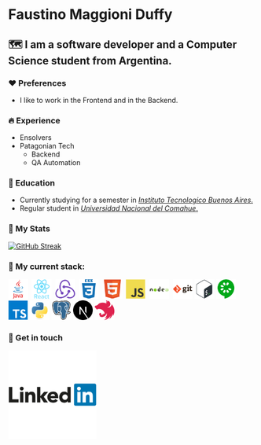 # Faustino Maggioni Duffy 
## 🗺️ I am a software developer and a Computer Science student from Argentina.
### ❤️ Preferences
  * I like to work in the Frontend and in the Backend.
### 🔥 Experience
 * Ensolvers
 * Patagonian Tech
   * Backend
   * QA Automation
### 📜 Education
  * Currently studying for a semester in <a href="https://www.itba.edu.ar/"> *Instituto Tecnologico Buenos Aires*. </a>
  * Regular student in <a href="https://www.uncoma.edu.ar"> *Universidad Nacional del Comahue*. </a>
### 🍉 My Stats
[![GitHub Streak](http://github-readme-streak-stats.herokuapp.com?user=maggioniduffy&theme=dark&background=000000)](https://git.io/streak-stats)
### 🔭 My current stack:
<div>
  <img src="https://github.com/devicons/devicon/blob/master/icons/java/java-original-wordmark.svg" title="Java" alt="Java" width="40" height="40"/>&nbsp;
  <img src="https://github.com/devicons/devicon/blob/master/icons/react/react-original-wordmark.svg" title="React" alt="React" width="40" height="40"/>&nbsp;
  <img src="https://github.com/devicons/devicon/blob/master/icons/redux/redux-original.svg" title="Redux" alt="Redux " width="40" height="40"/>&nbsp;
  <img src="https://github.com/devicons/devicon/blob/master/icons/css3/css3-plain-wordmark.svg"  title="CSS3" alt="CSS" width="40" height="40"/>&nbsp;
  <img src="https://github.com/devicons/devicon/blob/master/icons/html5/html5-original.svg" title="HTML5" alt="HTML" width="40" height="40"/>&nbsp;
  <img src="https://github.com/devicons/devicon/blob/master/icons/javascript/javascript-original.svg" title="JavaScript" alt="JavaScript" width="40" height="40"/>&nbsp;
  <img src="https://github.com/devicons/devicon/blob/master/icons/nodejs/nodejs-original-wordmark.svg" title="NodeJS" alt="NodeJS" width="40" height="40"/>&nbsp;
  <img src="https://github.com/devicons/devicon/blob/master/icons/git/git-original-wordmark.svg" title="Git" **alt="Git" width="40" height="40"/>
  <img src="https://github.com/devicons/devicon/blob/master/icons/bash/bash-original.svg" title="Bash" **alt="Bash" width="40" height="40"/>
 <img src="https://github.com/devicons/devicon/blob/master/icons/cucumber/cucumber-plain.svg" title="Cucumber" **alt="Cucumber" width="40" height="40"/>
  <img src="https://github.com/devicons/devicon/blob/master/icons/typescript/typescript-original.svg" title="TS" **alt="TS" width="40" height="40"/>
   <img src="https://github.com/devicons/devicon/blob/master/icons/python/python-original.svg" title="Python" **alt="Python" width="40" height="40"/>
  <img src="https://github.com/devicons/devicon/blob/master/icons/postgresql/postgresql-original.svg" title="Postgres" **alt="Postgres" width="40" height="40"/>
 <img src="https://github.com/devicons/devicon/blob/master/icons/nextjs/nextjs-original.svg" title="NextJS" **alt="NextJS" width="40" height="40"/>
  <img src="https://github.com/devicons/devicon/blob/master/icons/nestjs/nestjs-plain.svg" title="NestJS" **alt="NestJS" width="40" height="40"/>
</div>

<h3> 🤙 Get in touch </h3>
<div>
 <a href="https://linkedin.com/in/maggioniduffy"> 
  <img src="https://github.com/devicons/devicon/blob/master/icons/linkedin/linkedin-original-wordmark.svg" title="Linkedin" **alt="Linkedin" width="180" height="auto"/>
 </a>
</div>

